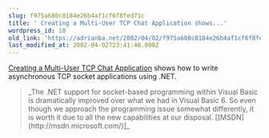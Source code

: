 ```yaml
---
slug: f975a680c0184e26b4af1cf6f8fed71c
title: ' Creating a Multi-User TCP Chat Application shows...'
wordpress_id: 18
old_link: 'https://adrianba.net/2002/04/02/f975a680c0184e26b4af1cf6f8fed71c/'
last_modified_at: 2002-04-02T23:41:48.000Z
---
```


[
Creating a Multi-User TCP Chat Application](http://msdn.microsoft.com/library/default.asp?url=/library/en-us/dnadvnet/html/vbnet08282001.asp) shows how to
write asynchronous TCP socket applications using .NET.

<blockquote>_The .NET support for socket-based programming within
Visual Basic is dramatically improved over what we had in Visual
Basic 6. So even though we approach the programming issue somewhat
differently, it is worth it due to all the new capabilities at our
disposal.
[[MSDN](http://msdn.microsoft.com/)]_</blockquote>

